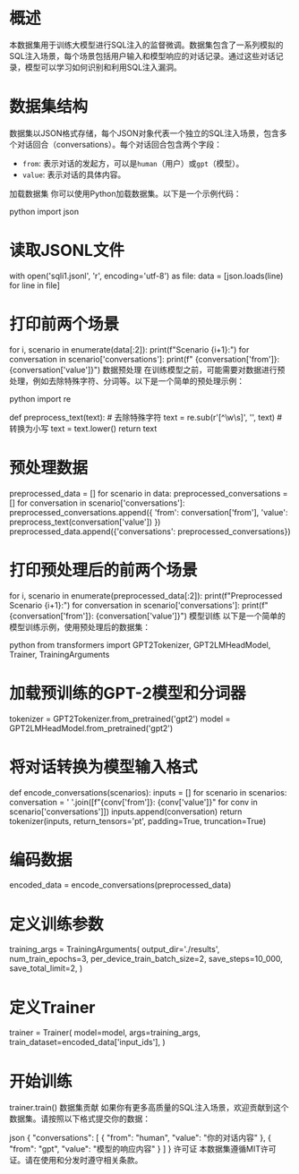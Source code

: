 # 概述
本数据集用于训练大模型进行SQL注入的监督微调。数据集包含了一系列模拟的SQL注入场景，每个场景包括用户输入和模型响应的对话记录。通过这些对话记录，模型可以学习如何识别和利用SQL注入漏洞。

# 数据集结构
数据集以JSON格式存储，每个JSON对象代表一个独立的SQL注入场景，包含多个对话回合（conversations）。每个对话回合包含两个字段：
- `from`: 表示对话的发起方，可以是`human`（用户）或`gpt`（模型）。
- `value`: 表示对话的具体内容。

加载数据集
你可以使用Python加载数据集。以下是一个示例代码：

python
import json

# 读取JSONL文件
with open('sqli1.jsonl', 'r', encoding='utf-8') as file:
    data = [json.loads(line) for line in file]

# 打印前两个场景
for i, scenario in enumerate(data[:2]):
    print(f"Scenario {i+1}:")
    for conversation in scenario['conversations']:
        print(f"  {conversation['from']}: {conversation['value']}")
数据预处理
在训练模型之前，可能需要对数据进行预处理，例如去除特殊字符、分词等。以下是一个简单的预处理示例：

python
import re

def preprocess_text(text):
    # 去除特殊字符
    text = re.sub(r'[^\w\s]', '', text)
    # 转换为小写
    text = text.lower()
    return text

# 预处理数据
preprocessed_data = []
for scenario in data:
    preprocessed_conversations = []
    for conversation in scenario['conversations']:
        preprocessed_conversations.append({
            'from': conversation['from'],
            'value': preprocess_text(conversation['value'])
        })
    preprocessed_data.append({'conversations': preprocessed_conversations})

# 打印预处理后的前两个场景
for i, scenario in enumerate(preprocessed_data[:2]):
    print(f"Preprocessed Scenario {i+1}:")
    for conversation in scenario['conversations']:
        print(f"  {conversation['from']}: {conversation['value']}")
模型训练
以下是一个简单的模型训练示例，使用预处理后的数据集：

python
from transformers import GPT2Tokenizer, GPT2LMHeadModel, Trainer, TrainingArguments

# 加载预训练的GPT-2模型和分词器
tokenizer = GPT2Tokenizer.from_pretrained('gpt2')
model = GPT2LMHeadModel.from_pretrained('gpt2')

# 将对话转换为模型输入格式
def encode_conversations(scenarios):
    inputs = []
    for scenario in scenarios:
        conversation = ' '.join([f"{conv['from']}: {conv['value']}" for conv in scenario['conversations']])
        inputs.append(conversation)
    return tokenizer(inputs, return_tensors='pt', padding=True, truncation=True)

# 编码数据
encoded_data = encode_conversations(preprocessed_data)

# 定义训练参数
training_args = TrainingArguments(
    output_dir='./results',
    num_train_epochs=3,
    per_device_train_batch_size=2,
    save_steps=10_000,
    save_total_limit=2,
)

# 定义Trainer
trainer = Trainer(
    model=model,
    args=training_args,
    train_dataset=encoded_data['input_ids'],
)

# 开始训练
trainer.train()
数据集贡献
如果你有更多高质量的SQL注入场景，欢迎贡献到这个数据集。请按照以下格式提交你的数据：

json
{
    "conversations": [
        {
            "from": "human",
            "value": "你的对话内容"
        },
        {
            "from": "gpt",
            "value": "模型的响应内容"
        }
    ]
}
许可证
本数据集遵循MIT许可证。请在使用和分发时遵守相关条款。
